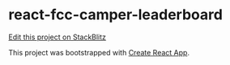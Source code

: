 # react-fcc-camper-leaderboard

[Edit this project on StackBlitz](https://stackblitz.com/edit/react-fcc-camper-leaderboard)

This project was bootstrapped with [Create React App](https://github.com/facebookincubator/create-react-app).
